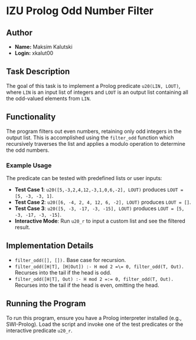 # IZU Prolog Odd Number Filter

## Author

- **Name:** Maksim Kalutski
- **Login:** xkalut00

## Task Description

The goal of this task is to implement a Prolog predicate `u20(LIN, LOUT)`, where `LIN` is an input list of integers
and `LOUT` is an output list containing all the odd-valued elements from `LIN`.

## Functionality

The program filters out even numbers, retaining only odd integers in the output list. This is accomplished using
the `filter_odd` function which recursively traverses the list and applies a modulo operation to determine the odd
numbers.

### Example Usage

The predicate can be tested with predefined lists or user inputs:

- **Test Case 1**: `u20([5,-3,2,4,12,-3,1,0,6,-2], LOUT)` produces `LOUT = [5, -3, -3, 1]`.
- **Test Case 2**: `u20([6, -4, 2, 4, 12, 6, -2], LOUT)` produces `LOUT = []`.
- **Test Case 3**: `u20([5, -3, -17, -3, -15], LOUT)` produces `LOUT = [5, -3, -17, -3, -15]`.
- **Interactive Mode**: Run `u20_r` to input a custom list and see the filtered result.

## Implementation Details

- `filter_odd([], []).` Base case for recursion.
- `filter_odd([H|T], [H|Out]) :- H mod 2 =\= 0, filter_odd(T, Out).` Recurses into the tail if the head is odd.
- `filter_odd([H|T], Out) :- H mod 2 =:= 0, filter_odd(T, Out).` Recurses into the tail if the head is even, omitting
  the head.

## Running the Program

To run this program, ensure you have a Prolog interpreter installed (e.g., SWI-Prolog). Load the script and invoke one
of the test predicates or the interactive predicate `u20_r`.
